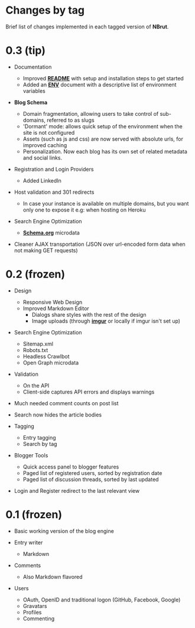 Changes by tag
==============

Brief list of changes implemented in each tagged version of **NBrut**.



0.3 (tip)
============

- Documentation
  - Improved [**README**](/README.md) with setup and installation steps to get started
  - Added an [**ENV**](/ENV.md) document with a descriptive list of environment variables

- **Blog Schema**
  - Domain fragmentation, allowing users to take control of sub-domains, referred to as slugs
  - 'Dormant' mode: allows quick setup of the environment when the site is not configured
  - Assets (such as js and css) are now served with absolute urls, for improved caching
  - Personalization. Now each blog has its own set of related metadata and social links.

- Registration and Login Providers
  - Added LinkedIn

- Host validation and 301 redirects
  - In case your instance is available on multiple domains, but you want only one to expose it
    e.g: when hosting on Heroku

- Search Engine Optimization
  - [**Schema.org**](http://schema.org) microdata

- Cleaner AJAX transportation (JSON over url-encoded form data when not making GET requests)



0.2 (frozen)
============

- Design
  - Responsive Web Design
  - Improved Markdown Editor
    - Dialogs share styles with the rest of the design
    - Image uploads (through [**imgur**](http://imgur.com/) or locally if imgur isn't set up)
	
- Search Engine Optimization
  - Sitemap.xml
  - Robots.txt
  - Headless Crawlbot
  - Open Graph microdata
  
- Validation
  - On the API
  - Client-side captures API errors and displays warnings

- Much needed comment counts on post list

- Search now hides the article bodies

- Tagging
  - Entry tagging
  - Search by tag

- Blogger Tools
  - Quick access panel to blogger features
  - Paged list of registered users, sorted by registration date
  - Paged list of discussion threads, sorted by last updated

- Login and Register redirect to the last relevant view



0.1 (frozen)
============

- Basic working version of the blog engine

- Entry writer
  - Markdown

- Comments
  - Also Markdown flavored
  
- Users
  - OAuth, OpenID and traditional logon (GitHub, Facebook, Google)
  - Gravatars
  - Profiles
  - Commenting